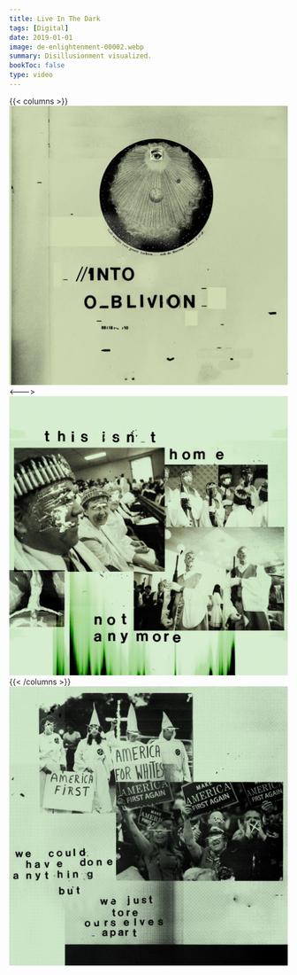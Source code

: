 ```yaml
---
title: Live In The Dark
tags: [Digital]
date: 2019-01-01
image: de-enlightenment-00002.webp
summary: Disillusionment visualized.
bookToc: false
type: video
---
```

{{< columns >}}
![](de-enlightenment-00003.webp)
<--->
![](de-enlightenment-00005.webp)
{{< /columns >}}
![](de-enlightenment-00004.webp)